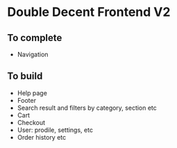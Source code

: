 # Double Decent Frontend V2


## To complete
- Navigation

## To build

 - Help page
 - Footer
 - Search result and filters by category, section etc
 - Cart
 - Checkout
 - User: prodile, settings, etc
 - Order history etc